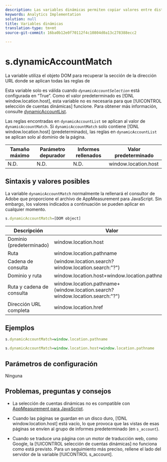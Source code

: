 ```yaml
---
description: Las variables dinámicas permiten copiar valores entre distintas variables sin necesidad de escribir varias veces los valores completos en las solicitudes de imagen del sitio.
keywords: Analytics Implementation
solution: null
title: Variables dinámicas
translation-type: tm+mt
source-git-commit: 16ba0b12e0f70112f4c10804d0a13c278388ecc2

---
```



# s.dynamicAccountMatch

La variable utiliza el objeto DOM para recuperar la sección de la dirección URL donde se aplican todas las reglas de

Esta variable solo es válida cuando *`dynamicAccountSelection`* está configurada en “True”. Como el valor predeterminado es [!DNL window.location.host], esta variable no es necesaria para que [!UICONTROL selección de cuentas dinámicas] funcione. Para obtener más información, consulte [dynamicAccountList](https://docs.adobe.com/content/help/en/analytics/implementation/javascript-implementation/appmeasurement-js/appmeasure-mjs.html).

Las reglas encontradas en `dynamicAccountList` se aplican al valor de `dynamicAccountMatch`. Si `dynamicAccountMatch` solo contiene [!DNL window.location.host] (predeterminado), las reglas en `dynamicAccountList` se aplican solo al dominio de la página.

| Tamaño máximo | Parámetro depurador | Informes rellenados | Valor predeterminado |
|---|---|---|---|
| N.D. | N.D. | N.D. | window.location.host |

## Sintaxis y valores posibles

La variable `dynamicAccountMatch` normalmente la rellenará el consultor de Adobe que proporcione el archivo de AppMeasurement para JavaScript. Sin embargo, los valores indicados a continuación se pueden aplicar en cualquier momento.

```js
s.dynamicAccountMatch=[DOM object]
```

| Descripción | Valor |
|---|---|
| Dominio (predeterminado) | window.location.host |
| Ruta | window.location.pathname |
| Cadena de consulta | (window.location.search?window.location.search:"?") |
| Dominio y ruta | window.location.host+window.location.pathname |
| Ruta y cadena de consulta | window.location.pathname+(window.location.search?window.location.search:"?") |
| Dirección URL completa | window.location.href |

## Ejemplos

```js
s.dynamicAccountMatch=window.location.pathname
```

```js
s.dynamicAccountMatch=window.location.host+window.location.pathname
```

## Parámetros de configuración

Ninguna

## Problemas, preguntas y consejos

* La selección de cuentas dinámicas no es compatible con [AppMeasurement para JavaScript](https://docs.adobe.com/content/help/en/analytics/implementation/javascript-implementation/appmeasurement-js/appmeasure-mjs.html).

* Cuando las páginas se guardan en un disco duro, [!DNL window.location.host] está vacío, lo que provoca que las vistas de esas páginas se envíen al grupo de informes predeterminado (en `s_account`).

* Cuando se traduce una página con un motor de traducción web, como Google, la [!UICONTROL selección de cuentas dinámicas] no funciona como está previsto. Para un seguimiento más preciso, rellene el lado del servidor de la variable [!UICONTROL s_account].

